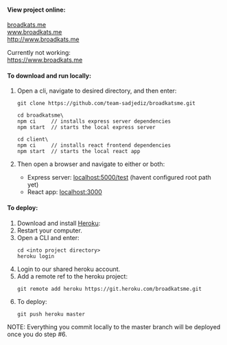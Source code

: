 #### View project online:
[broadkats.me](www.broadkats.me)  
www.broadkats.me  
http://www.broadkats.me

Currently not working:  
https://www.broadkats.me

#### To download and run locally:
1. Open a cli, navigate to desired directory, and then enter:
    ```
    git clone https://github.com/team-sadjediz/broadkatsme.git

    cd broadkatsme\
    npm ci     // installs express server dependencies
    npm start  // starts the local express server

    cd client\
    npm ci     // installs react frontend dependencies
    npm start  // starts the local react app
    ```

2. Then open a browser and navigate to either or both:

   - Express server: [localhost:5000/test](http://localhost:5000/test) (havent configured root path yet)
   - React app: [localhost:3000](http://localhost:3000)

#### To deploy:

1. Download and install [Heroku](https://devcenter.heroku.com/articles/heroku-cli):
2. Restart your computer.
3. Open a CLI and enter:
    ```
    cd <into project directory>
    heroku login
    ```
4. Login to our shared heroku account.
5. Add a remote ref to the heroku project:
    ```
    git remote add heroku https://git.heroku.com/broadkatsme.git
    ```
6. To deploy:
    ```
    git push heroku master
    ```

NOTE: Everything you commit locally to the master branch will be deployed once you do step #6.
